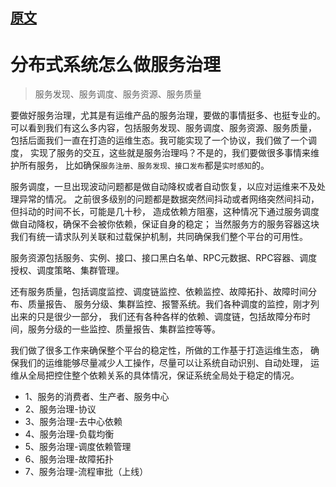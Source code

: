 

## [原文](https://www.jianshu.com/p/104b27d1e943)

# 分布式系统怎么做服务治理

> 服务发现、服务调度、服务资源、服务质量


要做好服务治理，尤其是有运维产品的服务治理，要做的事情挺多、也挺专业的。
可以看到我们有这么多内容，包括服务发现、服务调度、服务资源、服务质量，
包括后面我们一直在打造的运维生态。我可能实现了一个协议，我们做了一个调度，
实现了服务的交互，这些就是服务治理吗？不是的，我们要做很多事情来维护所有服务，
比如确保`服务注册、服务发现、接口发布`都是`实时感知`的。

服务调度，一旦出现波动问题都是做自动降权或者自动恢复，以应对运维来不及处理异常的情况。
之前很多级别的问题都是数据突然间抖动或者网络突然间抖动，但抖动的时间不长，可能是几十秒，
造成依赖方阻塞，这种情况下通过服务调度做自动降权，确保不会被你依赖，保证自身的稳定；
当然服务方的服务容器这块我们有统一请求队列关联和过载保护机制，共同确保我们整个平台的可用性。

服务资源包括服务、实例、接口、接口黑白名单、RPC元数据、RPC容器、调度授权、调度策略、集群管理。

还有服务质量，包括调度监控、调度链监控、依赖监控、故障拓扑、故障时间分布、质量报告、
服务分级、集群监控、报警系统。我们各种调度的监控，刚才列出来的只是很少一部分，
我们还有各种各样的依赖、调度链，包括故障分布时间，服务分级的一些监控、质量报告、集群监控等等。

我们做了很多工作来确保整个平台的稳定性，所做的工作基于打造运维生态，
确保我们的运维能够尽量减少人工操作，尽量可以让系统自动识别、自动处理，
运维从全局把控住整个依赖关系的具体情况，保证系统全局处于稳定的情况。




- 1、服务的消费者、生产者、服务中心
- 2、服务治理-协议
- 3、服务治理-去中心依赖
- 4、服务治理-负载均衡
- 5、服务治理-调度依赖管理
- 6、服务治理-故障拓扑
- 7、服务治理-流程审批（上线）
